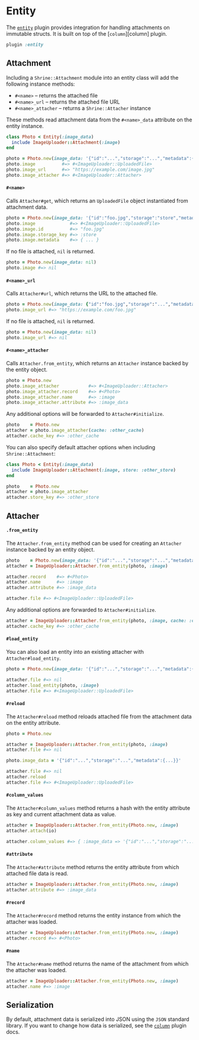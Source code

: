 # Entity

The [`entity`][entity] plugin provides integration for handling attachments on
immutable structs. It is built on top of the [`column`][column] plugin.

```rb
plugin :entity
```

## Attachment

Including a `Shrine::Attachment` module into an entity class will add the
following instance methods:

* `#<name>` – returns the attached file
* `#<name>_url` – returns the attached file URL
* `#<name>_attacher` – returns a `Shrine::Attacher` instance

These methods read attachment data from the `#<name>_data` attribute on the
entity instance.

```rb
class Photo < Entity(:image_data)
  include ImageUploader::Attachment(:image)
end
```
```rb
photo = Photo.new(image_data: '{"id":"...","storage":"...","metadata":{...}}')
photo.image          #=> #<ImageUploader::UploadedFile>
photo.image_url      #=> "https://example.com/image.jpg"
photo.image_attacher #=> #<ImageUploader::Attacher>
```

#### `#<name>`

Calls `Attacher#get`, which returns an `UploadedFile` object instantiated from
attachment data.

```rb
photo = Photo.new(image_data: '{"id":"foo.jpg","storage":"store","metadata":{...}}')
photo.image             #=> #<ImageUploader::UploadedFile>
photo.image.id          #=> "foo.jpg"
photo.image.storage_key #=> :store
photo.image.metadata    #=> { ... }
```

If no file is attached, `nil` is returned.

```rb
photo = Photo.new(image_data: nil)
photo.image #=> nil
```

#### `#<name>_url`

Calls `Attacher#url`, which returns the URL to the attached file.

```rb
photo = Photo.new(image_data: {"id":"foo.jpg","storage":"...","metadata":{...}})
photo.image_url #=> "https://example.com/foo.jpg"
```

If no file is attached, `nil` is returned.

```rb
photo = Photo.new(image_data: nil)
photo.image_url #=> nil
```

#### `#<name>_attacher`

Calls `Attacher.from_entity`, which returns an `Attacher` instance backed by
the entity object.

```rb
photo = Photo.new
photo.image_attacher           #=> #<ImageUploader::Attacher>
photo.image_attacher.record    #=> #<Photo>
photo.image_attacher.name      #=> :image
photo.image_attacher.attribute #=> :image_data
```

Any additional options will be forwarded to `Attacher#initialize`.

```rb
photo    = Photo.new
attacher = photo.image_attacher(cache: :other_cache)
attacher.cache_key #=> :other_cache
```

You can also specify default attacher options when including
`Shrine::Attachment`:

```rb
class Photo < Entity(:image_data)
  include ImageUploader::Attachment(:image, store: :other_store)
end
```
```rb
photo    = Photo.new
attacher = photo.image_attacher
attacher.store_key #=> :other_store
```

## Attacher

#### `.from_entity`

The `Attacher.from_entity` method can be used for creating an `Attacher`
instance backed by an entity object.

```rb
photo    = Photo.new(image_data: '{"id":"...","storage":"...","metadata":{...}}')
attacher = ImageUploader::Attacher.from_entity(photo, :image)

attacher.record    #=> #<Photo>
attacher.name      #=> :image
attacher.attribute #=> :image_data

attacher.file #=> #<ImageUploader::UploadedFile>
```

Any additional options are forwarded to `Attacher#initialize`.

```rb
attacher = ImageUploader::Attacher.from_entity(photo, :image, cache: :other_cache)
attacher.cache_key #=> :other_cache
```

#### `#load_entity`

You can also load an entity into an existing attacher with
`Attacher#load_entity`.

```rb
photo = Photo.new(image_data: '{"id":"...","storage":"...","metadata":{...}}')

attacher.file #=> nil
attacher.load_entity(photo, :image)
attacher.file #=> #<ImageUploader::UploadedFile>
```

#### `#reload`

The `Attacher#reload` method reloads attached file from the attachment data on
the entity attribute.

```rb
photo = Photo.new

attacher = ImageUploader::Attacher.from_entity(photo, :image)
attacher.file #=> nil

photo.image_data = '{"id":"...","storage":"...","metadata":{...}}'

attacher.file #=> nil
attacher.reload
attacher.file #=> #<ImageUploader::UploadedFile>
```

#### `#column_values`

The `Attacher#column_values` method returns a hash with the entity attribute as
key and current attachment data as value.

```rb
attacher = ImageUploader::Attacher.from_entity(Photo.new, :image)
attacher.attach(io)

attacher.column_values #=> { :image_data => '{"id":"...","storage":"...","metadata":{...}}' }
```

#### `#attribute`

The `Attacher#attribute` method returns the entity attribute from which
attached file data is read.

```rb
attacher = ImageUploader::Attacher.from_entity(Photo.new, :image)
attacher.attribute #=> :image_data
```

#### `#record`

The `Attacher#record` method returns the entity instance from which the
attacher was loaded.

```rb
attacher = ImageUploader::Attacher.from_entity(Photo.new, :image)
attacher.record #=> #<Photo>
```

#### `#name`

The `Attacher#name` method returns the name of the attachment from which the
attacher was loaded.

```rb
attacher = ImageUploader::Attacher.from_entity(Photo.new, :image)
attacher.name #=> :image
```

## Serialization

By default, attachment data is serialized into JSON using the `JSON` standard
library. If you want to change how data is serialized, see the
[`column`][column serializer] plugin docs.

[entity]: /lib/shrine/plugins/entity.rb
[column serializer]: /doc/plugins/column.md#serializer
